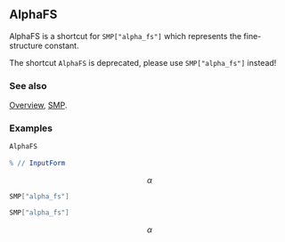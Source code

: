 ## AlphaFS

AlphaFS  is a shortcut for `SMP["alpha_fs"]` which represents the fine-structure constant.

The shortcut `AlphaFS` is deprecated, please use `SMP["alpha_fs"]` instead!

### See also

[Overview](Extra/FeynCalc.md), [SMP](SMP.md).

### Examples

```mathematica
AlphaFS 
 
% // InputForm
```

$$\alpha$$

```mathematica
SMP["alpha_fs"]
```

```mathematica
SMP["alpha_fs"]
```

$$\alpha$$